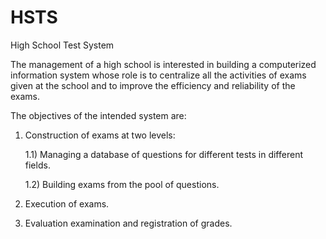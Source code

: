 # HSTS
High School Test System

The management of a high school is interested in building a computerized information system whose role is to centralize all the activities of exams given at the school and to improve the efficiency and reliability of the exams.

The objectives of the intended system are:
1) Construction of exams at two levels:

     1.1) Managing a database of questions for different tests in different fields.

     1.2) Building exams from the pool of questions.

2) Execution of exams.

3) Evaluation examination and registration of grades.
